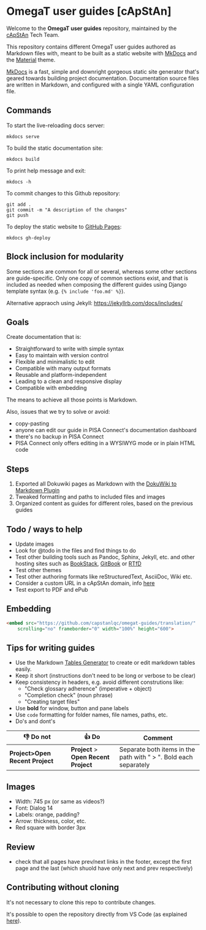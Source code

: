 # OmegaT user guides [cApStAn]

Welcome to the **OmegaT user guides** repository, maintained by the [cApStAn](http://www.capstan.be) Tech Team.

This repository contains different OmegaT user guides authored as Markdown files with, meant to be built as a static website with [MkDocs](https://www.mkdocs.org/) and the [Material](https://squidfunk.github.io/mkdocs-material) theme.

[MkDocs](https://www.mkdocs.org/) is a fast, simple and downright gorgeous static site generator that's geared towards building project documentation. Documentation source files are written in Markdown, and configured with a single YAML configuration file.

## Commands

To start the live-reloading docs server:

```
mkdocs serve
```

To build the static documentation site:

```
mkdocs build
```

To print help message and exit:

```
mkdocs -h
```

To commit changes to this Github repository:

```
git add .
git commit -m "A description of the changes"
git push
```

To deploy the static website to [GitHub Pages](https://capstanlqc.github.io/omegat-guides/):

```
mkdocs gh-deploy
```


## Block inclusion for modularity

Some sections are common for all or several, whereas some other sections are guide-specific. Only one copy of common sections exist, and that is included as needed when composing the different guides using Django template syntax (e.g. `{% include 'foo.md' %}`).

Alternative appraoch using Jekyll: https://jekyllrb.com/docs/includes/

## Goals

Create documentation that is:

+ Straightforward to write with simple syntax
+ Easy to maintain with version control
+ Flexible and minimalistic to edit
+ Compatible with many output formats
+ Reusable and platform-independent
+ Leading to a clean and responsive display
+ Compatible with embedding

The means to achieve all those points is Markdown.

Also, issues that we try to solve or avoid:

- copy-pasting
- anyone can edit our guide in PISA Connect's documentation dashboard
- there's no backup in PISA Connect
- PISA Connect only offers editing in a WYSIWYG mode or in plain HTML code

## Steps

1. Exported all Dokuwiki pages as Markdown with the [DokuWiki to Markdown Plugin](https://www.dokuwiki.org/plugin:dw2markdown)
2. Tweaked formatting and paths to included files and images
3. Organized content as guides for different roles, based on the previous guides

## Todo / ways to help

+ Update images
+ Look for @todo in the files and find things to do
+ Test other building tools such as Pandoc, Sphinx, Jekyll, etc. and other hosting sites such as [BookStack](https://www.bookstackapp.com/), [GitBook](Gitbook) or [RTfD](http://www.readthedocs.org)
+ Test other themes
+ Test other authoring formats like reStructuredText, AsciiDoc, Wiki etc.
+ Consider a custom URL in a cApStAn domain, info [here](https://docs.github.com/en/pages/configuring-a-custom-domain-for-your-github-pages-site)
+ Test export to PDF and ePub

## Embedding

```html
<embed src="https://github.com/capstanlqc/omegat-guides/translation/"
    scrolling="no" frameborder="0" width="100%" height="600">
```

## Tips for writing guides

+ Use the Markdown [Tables Generator](https://www.tablesgenerator.com/markdown_tables) to create or edit markdown tables easily.
+ Keep it short (instructions don't need to be long or verbose to be clear)
+ Keep consistency in headers, e.g. avoid different construtions like:
    + "Check glossary adherence" (imperative + object)
    + "Completion check" (noun phrase)
    + "Creating target files"
+ Use **bold** for window, button and pane labels
+ Use `code` formatting for folder names, file names, paths, etc.
+ Do's and dont's

| 👎 Do not | 👍 Do | Comment |
|-------|-----|---------|
| **Project>Open Recent Project**    | **Project** > **Open Recent Project** | Separate both items in the path with " > ". Bold each separately     |




## Images

+ Width: 745 px (or same as videos?)
+ Font: Dialog 14
+ Labels: orange, padding? 
+ Arrow: thickness, color, etc.
+ Red square with border 3px


<!-- 

00 index.md
00 installation-and-customization.md
10 accessing-the-project.md
20 navigation.md
30 tags.md
40 matches.md
50 glossary.md
60 repetitions.md
70 other-useful-features.md
80 qa-checks.md
90 creating-target-files.md
91 creating-your-deliverable.md
99 shortcuts.md     

 -->

## Review

- check that all pages have prev/next links in the footer, except the first page and the last (which shuold have only next and prev respectively)

<!-- @todo:

    todo: 

see what files in _includes are not in this list 


              - _includes/abbreviations.md
              - _includes/cheatsheet.md
              - _includes/omt-alt-trans.md
              - _includes/omt-autoprop.md
              - _includes/omt-chara.md
              - _includes/omt-conc.md
              - _includes/omt-empty.md
              - _includes/omt-glos-add.md
              - _includes/omt-glos-ins.md
              - _includes/omt-glos.md
              - _includes/omt-html-tag.md
              - _includes/omt-id-repeateds.md
              - _includes/omt-ins-src.md
              - _includes/omt-inst.md
              - _includes/omt-intro.md
              - _includes/omt-mk-tgt.md
              - _includes/omt-nav.md
              - _includes/omt-nav1-panes.md
              - _includes/omt-nav2-files.md
              - _includes/omt-nav3-seg.md
              - _includes/omt-nbsp.md
              - _includes/omt-other.md
              - _includes/omt-pack.md
              - _includes/omt-qa-comp.md
              - _includes/omt-qa-glos.md
              - _includes/omt-qa-tags.md
              - _includes/omt-qa.md
              - _includes/omt-rec-match.md
              - _includes/omt-rec-other.md
              - _includes/omt-rec-tags.md
              - _includes/omt-reps.md
              - _includes/omt-shortcuts.md
              - _includes/omt-tag-insert.md
              - _includes/omt-tag-iss.md
              - _includes/omt-tag-recog.md
              - _includes/omt-tags-com.md
              - _includes/omt-targets.md
              - _includes/omt-match.md
              - _includes/omt-tra-tags.md
              - _includes/omt-unpack-and-recent.md
              - _includes/omt-ver-tags.md
              - _includes/preview-in-microsoft-word.md
              - _includes/preview.md

check what images are not used anymore

-->

## Contributing without cloning

It's not necessary to clone this repo to contribute changes. 

It's possible to open the repository directly from VS Code (as explained [here](https://www.freecodecamp.org/news/you-can-now-edit-anything-on-github-in-vs-code-without-cloning/)).